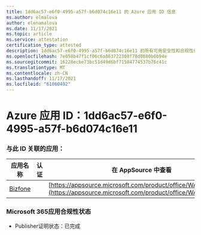 ```yaml
---
title: 1dd6ac57-e6f0-4995-a57f-b6d074c16e11 的 Azure 应用 ID 信息
ms.author: elmalova
author: elenamalova
ms.date: 11/17/2021
ms.topic: article
ms.service: attestation
certification_type: attested
description: 1dd6ac57-e6f0-4995-a57f-b6d074c16e11 的所有可用安全性和合规性信息。
ms.openlocfilehash: 7e058b47f1cf06c6a863722308f78d0880b0b94e
ms.sourcegitcommit: 16228ecbe73bc51d49d6bf71584774537b76c41c
ms.translationtype: MT
ms.contentlocale: zh-CN
ms.lasthandoff: 11/17/2021
ms.locfileid: "61060492"
---
```

# <a name="azure-app-id-1dd6ac57-e6f0-4995-a57f-b6d074c16e11"></a>Azure 应用 ID：1dd6ac57-e6f0-4995-a57f-b6d074c16e11


### <a name="apps-associated-with-this-id"></a>与此 ID 关联的应用：
| **应用名称** | **认证** | **在 AppSource 中查看** |
|--------------|---------------|-----------------------|
| [Bizfone](https://docs.microsoft.com/microsoft-365-app-certification/forward/WA200000874) |  | [https://appsource.microsoft.com/product/office/WA200000874](https://appsource.microsoft.com/product/office/WA200000874) |

### <a name="microsoft-365-app-compliance-status"></a>Microsoft 365应用合规性状态
- Publisher证明状态：已完成
